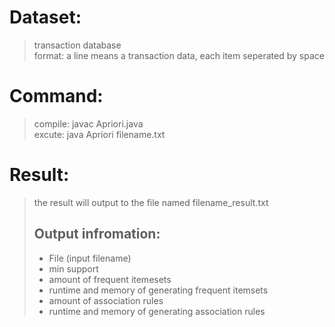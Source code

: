 # Dataset:
> transaction database<br />
> format: a line means a transaction data, each item seperated by space

# Command:
> compile: javac Apriori.java<br />
> excute: java Apriori filename.txt

# Result:
> the result will output to the file named filename_result.txt
> ## Output infromation:
> - File (input filename)
> - min support
> - amount of frequent itemesets
> - runtime and memory of generating frequent itemsets
> - amount of association rules
> - runtime and memory of generating association rules
